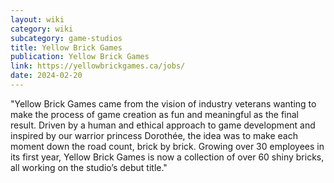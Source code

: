 ```yaml
---
layout: wiki
category: wiki
subcategory: game-studios
title: Yellow Brick Games
publication: Yellow Brick Games
link: https://yellowbrickgames.ca/jobs/
date: 2024-02-20
---
```


"Yellow Brick Games came from the vision of industry veterans wanting to make the process of game creation as fun and meaningful as the final result. Driven by a human and ethical approach to game development and inspired by our warrior princess Dorothée, the idea was to make each moment down the road count, brick by brick. Growing over 30 employees in its first year, Yellow Brick Games is now a collection of over 60 shiny bricks, all working on the studio’s debut title."

